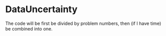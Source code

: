 # DataUncertainty
The code will be first be divided by problem numbers, then (if I have time) be combined into one. 

